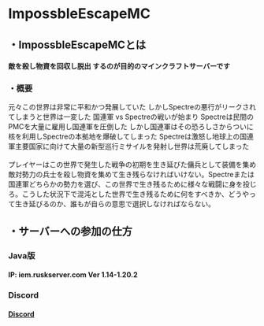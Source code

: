 # ImpossbleEscapeMC

## ・ImpossbleEscapeMCとは

#### 敵を殺し物資を回収し脱出 するのが目的のマインクラフトサーバーです

### ・概要

元々この世界は非常に平和かつ発展していた しかしSpectreの悪行がリークされてしまうと世界は一変した 国連軍 vs Spectreの戦いが始まり Spectreは民間のPMCを大量に雇用し国連軍を圧倒した しかし国連軍はその恐ろしさからついに核を利用しSpectreの本拠地を爆破してしまった Spectreは激怒し地球上の国連軍主要国家に向けて大量の新型巡行ミサイルを発射し世界は荒廃してしまった\
\
プレイヤーはこの世界で発生した戦争の初期を生き延びた傭兵として装備を集め敵対勢力の兵士を殺し物資を集めて生き残らなければいけない。Spectreまたは国連軍どちらかの勢力を選び、この世界で生き残るために様々な戦闘に身を投じろ。こうした状況下で混沌とした世界で生き残るために何をすべきか、どうやって生き延びるのか、誰もが自らの意思で選択しなければならない。

## ・サーバーへの参加の仕方

### Java版

#### IP: iem.ruskserver.com  Ver 1.14-1.20.2

### Discord

#### [Discord](https://discord.gg/npWwCFEtw3)

###

###



###



###

##



##

